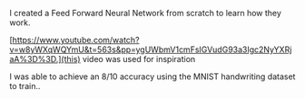 I created a Feed Forward Neural Network from scratch to learn how they work.

[https://www.youtube.com/watch?v=w8yWXqWQYmU&t=563s&pp=ygUWbmV1cmFsIGVudG93a3Igc2NyYXRjaA%3D%3D.](this) video was used for inspiration 

I was able to achieve an 8/10 accuracy using the MNIST handwriting dataset to train..

